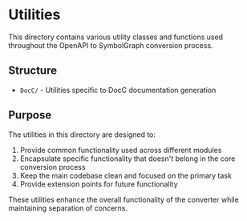 # Utilities

This directory contains various utility classes and functions used throughout the OpenAPI to SymbolGraph conversion process.

## Structure

- `DocC/` - Utilities specific to DocC documentation generation

## Purpose

The utilities in this directory are designed to:

1. Provide common functionality used across different modules
2. Encapsulate specific functionality that doesn't belong in the core conversion process
3. Keep the main codebase clean and focused on the primary task
4. Provide extension points for future functionality

These utilities enhance the overall functionality of the converter while maintaining separation of concerns. 

